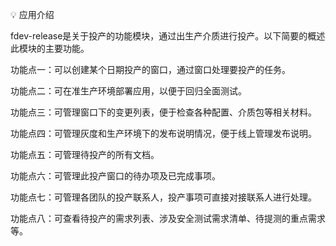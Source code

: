 💡 应用介绍

fdev-release是关于投产的功能模块，通过出生产介质进行投产。以下简要的概述此模块的主要功能。

功能点一：可以创建某个日期投产的窗口，通过窗口处理要投产的任务。

功能点二：可在准生产环境部署应用，以便于回归全面测试。

功能点三：可管理窗口下的变更列表，便于检查各种配置、介质包等相关材料。

功能点四：可管理灰度和生产环境下的发布说明情况，便于线上管理发布说明。

功能点五：可管理待投产的所有文档。

功能点六：可管理此投产窗口的待办项及已完成事项。

功能点七：可管理各团队的投产联系人，投产事项可直接对接联系人进行处理。

功能点八：可查看待投产的需求列表、涉及安全测试需求清单、待提测的重点需求等。

